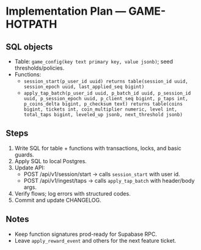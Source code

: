 # Implementation Plan — GAME-HOTPATH

## SQL objects
- Table: `game_config(key text primary key, value jsonb)`; seed thresholds/policies.
- Functions:
  - `session_start(p_user_id uuid) returns table(session_id uuid, session_epoch uuid, last_applied_seq bigint)`
  - `apply_tap_batch(p_user_id uuid, p_batch_id uuid, p_session_id uuid, p_session_epoch uuid, p_client_seq bigint, p_taps int, p_coins_delta bigint, p_checksum text)
     returns table(coins bigint, tickets int, coin_multiplier numeric, level int, total_taps bigint, leveled_up jsonb, next_threshold jsonb)`

## Steps
1) Write SQL for table + functions with transactions, locks, and basic guards.
2) Apply SQL to local Postgres.
3) Update API:
   - POST /api/v1/session/start → calls `session_start` with user id.
   - POST /api/v1/ingest/taps → calls `apply_tap_batch` with header/body args.
4) Verify flows; log errors with structured codes.
5) Commit and update CHANGELOG.

## Notes
- Keep function signatures prod-ready for Supabase RPC.
- Leave `apply_reward_event` and others for the next feature ticket.
